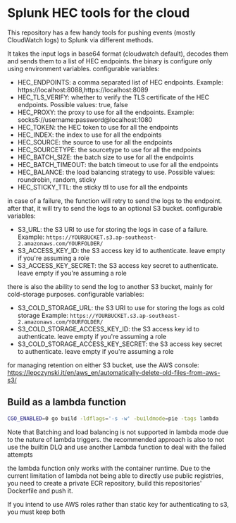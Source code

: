 # Splunk HEC tools for the cloud

This repository has a few handy tools for pushing events (mostly CloudWatch logs) to Splunk via different methods. 

It takes the input logs in base64 format (cloudwatch default), decodes them and sends them to a list of HEC endpoints.
the binary is configure only using environment variables.
configurable variables:
- HEC_ENDPOINTS: a comma separated list of HEC endpoints. Example: https://localhost:8088,https://localhost:8089
- HEC_TLS_VERIFY: whether to verify the TLS certificate of the HEC endpoints. Possible values: true, false
- HEC_PROXY: the proxy to use for all the endpoints. Example: socks5://username:password@localhost:1080
- HEC_TOKEN: the HEC token to use for all the endpoints
- HEC_INDEX: the index to use for all the endpoints
- HEC_SOURCE: the source to use for all the endpoints
- HEC_SOURCETYPE: the sourcetype to use for all the endpoints
- HEC_BATCH_SIZE: the batch size to use for all the endpoints
- HEC_BATCH_TIMEOUT: the batch timeout to use for all the endpoints
- HEC_BALANCE: the load balancing strategy to use. Possible values: roundrobin, random, sticky
- HEC_STICKY_TTL: the sticky ttl to use for all the endpoints

in case of a failure, the function will retry to send the logs to the endpoint.
after that, it will try to send the logs to an optional S3 bucket.
configurable variables:
- S3_URL: the S3 URI to use for storing the logs in case of a failure. Example: `https://YOURBUCKET.s3.ap-southeast-2.amazonaws.com/YOURFOLDER/`
- S3_ACCESS_KEY_ID: the S3 access key id to authenticate. leave empty if you're assuming a role
- S3_ACCESS_KEY_SECRET: the S3 access key secret to authenticate. leave empty if you're assuming a role

there is also the ability to send the log to another S3 bucket, mainly for cold-storage purposes.
configurable variables:
- S3_COLD_STORAGE_URL: the S3 URI to use for storing the logs as cold storage Example: `https://YOURBUCKET.s3.ap-southeast-2.amazonaws.com/YOURFOLDER/`
- S3_COLD_STORAGE_ACCESS_KEY_ID: the S3 access key id to authenticate. leave empty if you're assuming a role
- S3_COLD_STORAGE_ACCESS_KEY_SECRET: the S3 access key secret to authenticate. leave empty if you're assuming a role

for managing retention on either S3 bucket, use the AWS console:
https://lepczynski.it/en/aws_en/automatically-delete-old-files-from-aws-s3/


## Build as a lambda function

```bash
CGO_ENABLED=0 go build -ldflags='-s -w' -buildmode=pie -tags lambda
```

Note that Batching and load balancing is not supported in lambda mode due to the nature of lambda triggers. the recommended approach is also to not use the builtin DLQ and use
another Lambda function to deal with the failed attempts

the lambda function only works with the container runtime. Due to the current limitation of lambda not being able to directly use public registries, you need to create a private ECR repository, build this repositories' Dockerfile and push it. 

If you intend to use AWS roles rather than static key for authenticating to s3, you must keep both 